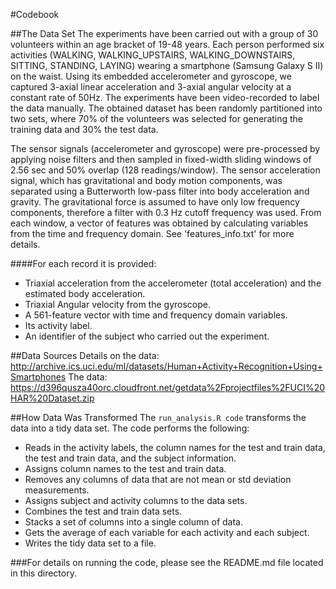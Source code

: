 #Codebook

##The Data Set
The experiments have been carried out with a group of 30 volunteers within an age bracket of 19-48 years. Each person performed six activities (WALKING, WALKING_UPSTAIRS, WALKING_DOWNSTAIRS, SITTING, STANDING, LAYING) wearing a smartphone (Samsung Galaxy S II) on the waist. Using its embedded accelerometer and gyroscope, we captured 3-axial linear acceleration and 3-axial angular velocity at a constant rate of 50Hz. The experiments have been video-recorded to label the data manually. The obtained dataset has been randomly partitioned into two sets, where 70% of the volunteers was selected for generating the training data and 30% the test data. 

The sensor signals (accelerometer and gyroscope) were pre-processed by applying noise filters and then sampled in fixed-width sliding windows of 2.56 sec and 50% overlap (128 readings/window). The sensor acceleration signal, which has gravitational and body motion components, was separated using a Butterworth low-pass filter into body acceleration and gravity. The gravitational force is assumed to have only low frequency components, therefore a filter with 0.3 Hz cutoff frequency was used. From each window, a vector of features was obtained by calculating variables from the time and frequency domain. See 'features_info.txt' for more details. 

####For each record it is provided:
- Triaxial acceleration from the accelerometer (total acceleration) and the estimated body acceleration.
- Triaxial Angular velocity from the gyroscope. 
- A 561-feature vector with time and frequency domain variables. 
- Its activity label. 
- An identifier of the subject who carried out the experiment.

##Data Sources
Details on the data: 
http://archive.ics.uci.edu/ml/datasets/Human+Activity+Recognition+Using+Smartphones
The data:
https://d396qusza40orc.cloudfront.net/getdata%2Fprojectfiles%2FUCI%20HAR%20Dataset.zip 

##How Data Was Transformed
The ```run_analysis.R code``` transforms the data into a tidy data set.  The code performs the following:
- Reads in the activity labels, the column names for the test and train data, the test and train data, and the subject information. 
- Assigns column names to the test and train data. 
- Removes any columns of data that are not mean or std deviation measurements. 
- Assigns subject and activity columns to the data sets. 
- Combines the test and train data sets. 
- Stacks a set of columns into a single column of data.   
- Gets the average of each variable for each activity and each subject. 
- Writes the tidy data set to a file. 



###For details on running the code, please see the README.md file located in this directory.
